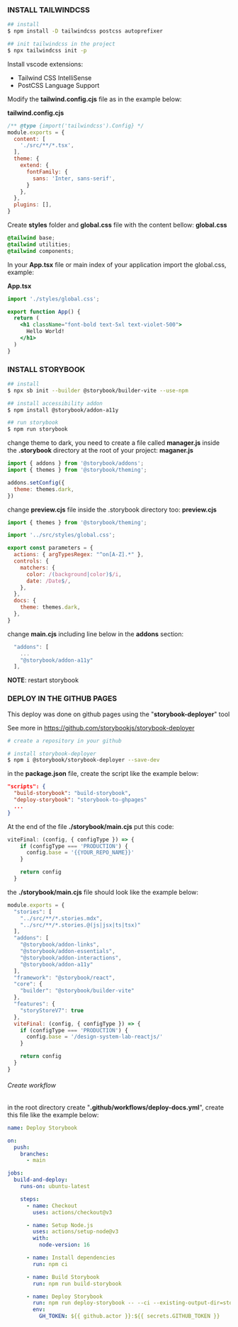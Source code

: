 ### INSTALL TAILWINDCSS
```bash
## install
$ npm install -D tailwindcss postcss autoprefixer

## init tailwindcss in the project
$ npx tailwindcss init -p
```
Install vscode extensions:
- Tailwind CSS IntelliSense
- PostCSS Language Support


Modify the **tailwind.config.cjs** file as in the example below:

**tailwind.config.cjs**
```js
/** @type {import('tailwindcss').Config} */
module.exports = {
  content: [
    './src/**/*.tsx',
  ],
  theme: {
    extend: {
      fontFamily: {
        sans: 'Inter, sans-serif',
      }
    },
  },
  plugins: [],
}
```


Create **styles** folder and **global.css** file with the content bellow:
**global.css**
```css
@tailwind base;
@tailwind utilities;
@tailwind components;
```

In your **App.tsx** file or main index of your application import the global.css, example:

**App.tsx**
```jsx
import './styles/global.css';

export function App() {
  return (
    <h1 className="font-bold text-5xl text-violet-500">
      Hello World!
    </h1>
  )
}
```

### INSTALL STORYBOOK
```bash
## install 
$ npx sb init --builder @storybook/builder-vite --use-npm

## install accessibility addon
$ npm install @storybook/addon-a11y

## run storybook
$ npm run storybook
```

change theme to dark, you need to create a file called **manager.js** inside the **.storybook** directory at the root of your project:
**maganer.js**
```js
import { addons } from '@storybook/addons';
import { themes } from '@storybook/theming';

addons.setConfig({
  theme: themes.dark,
})
```

change **preview.cjs** file inside the .storybook directory too:
**preview.cjs**
```js
import { themes } from '@storybook/theming';

import '../src/styles/global.css';

export const parameters = {
  actions: { argTypesRegex: "^on[A-Z].*" },
  controls: {
    matchers: {
      color: /(background|color)$/i,
      date: /Date$/,
    },
  },
  docs: {
    theme: themes.dark,
  },
}
```

change **main.cjs** including line below in the **addons** section:
```js
  "addons": [
    ...
    "@storybook/addon-a11y"
  ],
```

**NOTE**: restart storybook

### DEPLOY IN THE GITHUB PAGES
This deploy was done on github pages using the "**storybook-deployer**" tool

See more in https://github.com/storybookjs/storybook-deployer

```bash
# create a repository in your github

# install storybook-deployer
$ npm i @storybook/storybook-deployer --save-dev
```

in the **package.json** file, create the script like the example below:
```json
"scripts": {
  "build-storybook": "build-storybook",
  "deploy-storybook": "storybook-to-ghpages"
  ...
}
```

At the end of the file **./storybook/main.cjs** put this code:
```js
viteFinal: (config, { configType }) => {
    if (configType === 'PRODUCTION') {
      config.base = '{{YOUR_REPO_NAME}}'
    }

    return config
  }
```

the **./storybook/main.cjs** file should look like the example below:
```js
module.exports = {
  "stories": [
    "../src/**/*.stories.mdx",
    "../src/**/*.stories.@(js|jsx|ts|tsx)"
  ],
  "addons": [
    "@storybook/addon-links",
    "@storybook/addon-essentials",
    "@storybook/addon-interactions",
    "@storybook/addon-a11y"
  ],
  "framework": "@storybook/react",
  "core": {
    "builder": "@storybook/builder-vite"
  },
  "features": {
    "storyStoreV7": true
  },
  viteFinal: (config, { configType }) => {
    if (configType === 'PRODUCTION') {
      config.base = '/design-system-lab-reactjs/'
    }

    return config
  }
}
```

###### Create workflow
in the root directory create "**.github/workflows/deploy-docs.yml**", create this file like the example below:
```yml
name: Deploy Storybook

on:
  push:
    branches:
      - main

jobs:
  build-and-deploy:
    runs-on: ubuntu-latest

    steps:
      - name: Checkout
        uses: actions/checkout@v3

      - name: Setup Node.js
        uses: actions/setup-node@v3
        with:
          node-version: 16

      - name: Install dependencies
        run: npm ci

      - name: Build Storybook
        run: npm run build-storybook

      - name: Deploy Storybook
        run: npm run deploy-storybook -- --ci --existing-output-dir=storybook-static
        env:
          GH_TOKEN: ${{ github.actor }}:${{ secrets.GITHUB_TOKEN }}
```
